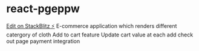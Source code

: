 # react-pgeppw

[Edit on StackBlitz ⚡️](https://stackblitz.com/edit/react-pgeppw)
E-commerce application which renders different catergory of cloth
Add to cart feature
Update cart value at each add
check out page
payment integration
